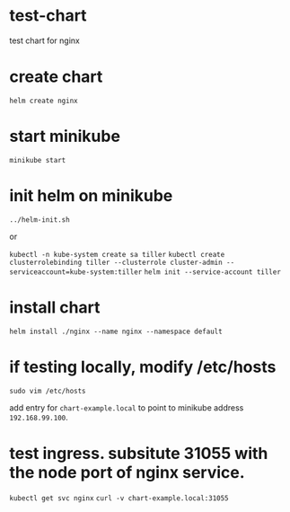 # test-chart
test chart for nginx

# create chart
`helm create nginx`

# start minikube
`minikube start`

# init helm on minikube
`../helm-init.sh`

or

`kubectl -n kube-system create sa tiller`
`kubectl create clusterrolebinding tiller --clusterrole cluster-admin --serviceaccount=kube-system:tiller`
`helm init --service-account tiller`


# install chart
`helm install ./nginx --name nginx --namespace default`

# if testing locally, modify /etc/hosts
`sudo vim /etc/hosts`

add entry for `chart-example.local` to point to minikube address `192.168.99.100`.

# test ingress.  subsitute 31055 with the node port of nginx service.
`kubectl get svc nginx`
`curl -v chart-example.local:31055`
